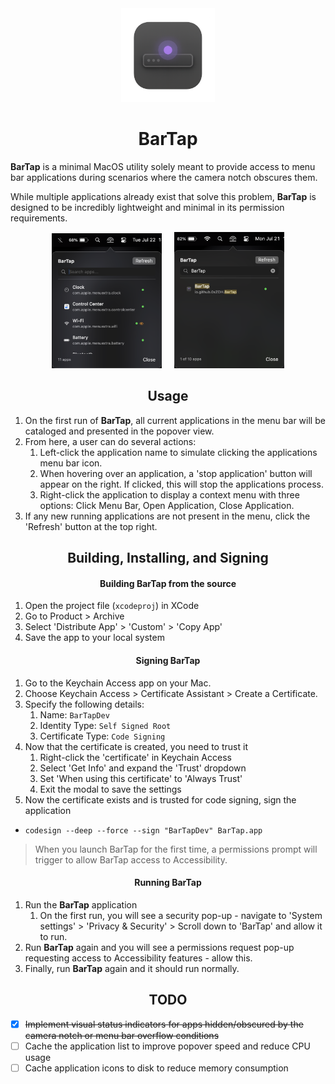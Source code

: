 <div align="center">
    <img src="BarTap/Assets.xcassets/AppIcon.appiconset/BarTap-AppIcon.png" width="150px"></img>
    <h1>BarTap</h1>
</div>

**BarTap** is a minimal MacOS utility solely meant to provide access to menu bar applications during scenarios where the camera notch obscures them.

While multiple applications already exist that solve this problem, **BarTap** is designed to be incredibly lightweight and minimal in its permission requirements.


<div align="center">
    <img src="Resources/BarTap.png" height="35%" width="35%"></img>
    &nbsp;&nbsp;&nbsp;
    <img src="Resources/BarTap-Search.png" height="35%" width="35%"></img>
</div>


<div align="center">
    <h2>Usage</h2>
</div>

1. On the first run of **BarTap**, all current applications in the menu bar will be cataloged and presented in the popover view.
2. From here, a user can do several actions:
    1. Left-click the application name to simulate clicking the applications menu bar icon.
    2. When hovering over an application, a 'stop application' button will appear on the right. If clicked, this will stop the applications process.
    3. Right-click the application to display a context menu with three options: Click Menu Bar, Open Application, Close Application.
3. If any new running applications are not present in the menu, click the 'Refresh' button at the top right.


<div align="center">
    <h2>Building, Installing, and Signing</h2>
</div>

<div align="center">
    <h4>Building BarTap from the source</h4>
</div>

1. Open the project file (`xcodeproj`) in XCode
2. Go to Product > Archive
3. Select 'Distribute App' > 'Custom' > 'Copy App'
4. Save the app to your local system


<div align="center">
    <h4>Signing BarTap</h4>
</div>

1. Go to the Keychain Access app on your Mac.
2. Choose Keychain Access > Certificate Assistant > Create a Certificate.
3. Specify the following details:
    1. Name: `BarTapDev`
    2. Identity Type: `Self Signed Root`
    3. Certificate Type: `Code Signing`
4. Now that the certificate is created, you need to trust it
    1. Right-click the 'certificate' in Keychain Access
    2. Select 'Get Info' and expand the 'Trust' dropdown
    3. Set 'When using this certificate' to 'Always Trust'
    4. Exit the modal to save the settings
5. Now the certificate exists and is trusted for code signing, sign the application
  - `codesign --deep --force --sign "BarTapDev" BarTap.app`

> When you launch BarTap for the first time, a permissions prompt will trigger to allow BarTap access to Accessibility.


<div align="center">
    <h4>Running BarTap</h4>
</div>

1. Run the **BarTap** application
    1. On the first run, you will see a security pop-up - navigate to 'System settings' > 'Privacy & Security' > Scroll down to 'BarTap' and allow it to run.
2. Run **BarTap** again and you will see a permissions request pop-up requesting access to Accessibility features - allow this.
3. Finally, run **BarTap** again and it should run normally.


<div align="center">
    <h2>TODO</h2>
</div>

- [x] ~~Implement visual status indicators for apps hidden/obscured by the camera notch or menu bar overflow conditions~~
- [ ] Cache the application list to improve popover speed and reduce CPU usage
- [ ] Cache application icons to disk to reduce memory consumption
